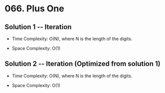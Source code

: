# 066. Plus One

## Solution 1 -- Iteration

* Time Complexity: O(N), where N is the length of the digits.

* Space Complexity: O(1)

## Solution 2 -- Iteration (Optimized from solution 1)

* Time Complexity: O(N), where N is the length of the digits.

* Space Complexity: O(1)
